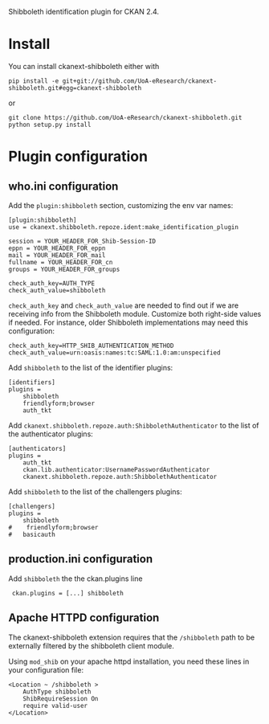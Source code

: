Shibboleth identification plugin for CKAN 2.4. 

Install
=======

You can install ckanext-shibboleth either with

    pip install -e git+git://github.com/UoA-eResearch/ckanext-shibboleth.git#egg=ckanext-shibboleth
	
or

    git clone https://github.com/UoA-eResearch/ckanext-shibboleth.git
    python setup.py install
        
	
Plugin configuration
====================

who.ini configuration
---------------------

Add the ``plugin:shibboleth`` section, customizing the env var names:

    [plugin:shibboleth]
    use = ckanext.shibboleth.repoze.ident:make_identification_plugin

    session = YOUR_HEADER_FOR_Shib-Session-ID
    eppn = YOUR_HEADER_FOR_eppn
    mail = YOUR_HEADER_FOR_mail
    fullname = YOUR_HEADER_FOR_cn
    groups = YOUR_HEADER_FOR_groups

    check_auth_key=AUTH_TYPE
    check_auth_value=shibboleth

``check_auth_key`` and ``check_auth_value`` are needed to find out if we are receiving info from the Shibboleth module. Customize both right-side values if needed. For instance, older Shibboleth implementations may need this configuration:

    check_auth_key=HTTP_SHIB_AUTHENTICATION_METHOD 
    check_auth_value=urn:oasis:names:tc:SAML:1.0:am:unspecified
    

Add ``shibboleth`` to the list of the identifier plugins:

    [identifiers]
    plugins =
        shibboleth
        friendlyform;browser
        auth_tkt

Add ``ckanext.shibboleth.repoze.auth:ShibbolethAuthenticator`` to the list of the authenticator plugins:

    [authenticators]
    plugins =
        auth_tkt
        ckan.lib.authenticator:UsernamePasswordAuthenticator
        ckanext.shibboleth.repoze.auth:ShibbolethAuthenticator

Add ``shibboleth`` to the list of the challengers plugins:

    [challengers]
    plugins =
        shibboleth
    #    friendlyform;browser
    #   basicauth

production.ini configuration
----------------------------

Add ``shibboleth`` the the ckan.plugins line

     ckan.plugins = [...] shibboleth

Apache HTTPD configuration
--------------------------

The ckanext-shibboleth extension requires that the ``/shibboleth`` path to be externally filtered by the shibboleth
client module.

Using ``mod_shib`` on your apache httpd installation, you need these lines in your configuration file:

    <Location ~ /shibboleth >
        AuthType shibboleth
        ShibRequireSession On
        require valid-user
    </Location>


